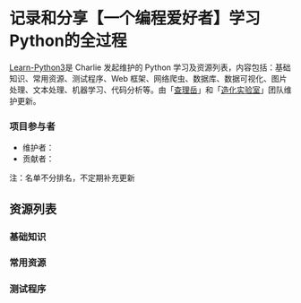 # 记录和分享【一个编程爱好者】学习Python的全过程
[Learn-Python3](https://github.com/ZlphaCharlie/Learn_Python3/)是 Charlie 发起维护的 Python 学习及资源列表，内容包括：基础知识、常用资源、测试程序、Web 框架、网络爬虫、数据库、数据可视化、图片处理、文本处理、机器学习、代码分析等。由「<u>查理岳</u>」和「<u>造化实验室</u>」团队维护更新。

### 项目参与者
- 维护者：
- 贡献者：

注：名单不分排名，不定期补充更新

## 资源列表

### 基础知识

### 常用资源

### 测试程序
